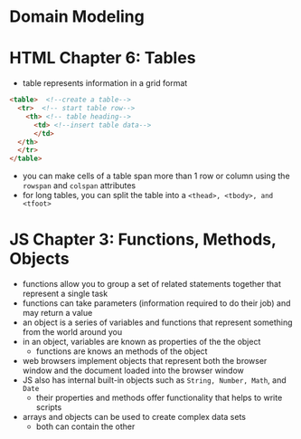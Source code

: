 # Domain Modeling

# HTML Chapter 6: Tables
- table represents information in a grid format
``` html
<table>  <!--create a table-->
  <tr>  <!-- start table row-->
    <th> <!-- table heading-->
      <td> <!--insert table data-->
      </td>
  </th>
  </tr>
</table>
```
- you can make cells of a table span more than 1 row or column using the `rowspan` and `colspan` attributes
- for long tables, you can split the table into a `<thead>, <tbody>, and <tfoot>`
# JS Chapter 3: Functions, Methods, Objects
- functions allow you to group a set of related statements together that represent a single task
- functions can take parameters (information required to do their job) and may return a value
- an object is a series of variables and functions that represent something from the world around you
- in an object, variables are known as properties of the the object
  - functions are knows an methods of the object
- web browsers implement objects that represent both the browser window and the document loaded into the browser window
- JS also has internal built-in objects such as `String, Number, Math`, and `Date`
  - their properties and methods offer functionality that helps to write scripts
- arrays and objects can be used to create complex data sets 
  -  both can contain the other
